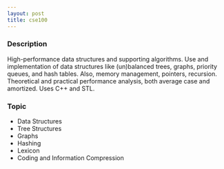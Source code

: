 ```yaml
---
layout: post
title: cse100
---
```


### Description

High-performance data structures and supporting algorithms. Use and implementation of data structures like (un)balanced trees, graphs, priority queues, and hash tables. Also, memory management, pointers, recursion. Theoretical and practical performance analysis, both average case and amortized. Uses C++ and STL.

### Topic

- Data Structures
- Tree Structures
- Graphs
- Hashing
- Lexicon
- Coding and Information Compression